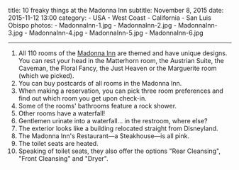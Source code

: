 title: 10 freaky things at the Madonna Inn
subtitle: November 8, 2015
date: 2015-11-12 13:00
category:
	- USA
	- West Coast
	- California
	- San Luis Obispo
photos:
	- MadonnaInn-1.jpg
	- MadonnaInn-2.jpg
	- MadonnaInn-3.jpg
	- MadonnaInn-4.jpg
	- MadonnaInn-5.jpg
	- MadonnaInn-6.jpg

---

1. All 110 rooms of the [Madonna Inn](http://www.madonnainn.com/) are themed and have unique designs. You can rest your head in the Matterhorn room, the Austrian Suite, the Caveman, the Floral Fancy, the Just Heaven or the Marguerite room (which we picked).
1. You can buy postcards of all rooms in the Madonna Inn.
1. When making a reservation, you can pick three room preferences and find out which room you get upon check-in.
1. Some of the rooms' bathrooms feature a rock shower.
1. Other rooms have a waterfall!
1. Gentlemen urinate into a waterfall... in the restroom, where else?
1. The exterior looks like a building relocated straight from Disneyland.
1. The Madonna Inn's Restaurant&mdash;a Steakhouse&mdash;is all pink.
1. The toilet seats are heated.
1. Speaking of toilet seats, they also offer the options "Rear Cleansing", "Front Cleansing" and "Dryer".